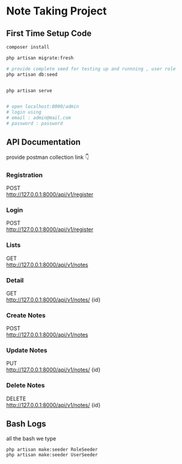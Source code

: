 # Note Taking Project



## First Time Setup Code

```bash
composer install

php artisan migrate:fresh

# provide complete seed for testing up and runnning , user role
php artisan db:seed


php artisan serve


# open localhost:8000/admin 
# login using 
# email : admin@mail.com
# password : password

```


## API Documentation

provide postman collection link 👇
### Registration	
POST	    
http://127.0.0.1:8000/api/v1/register

### Login	        
POST	    
http://127.0.0.1:8000/api/v1/register

### Lists	        
GET	        
http://127.0.0.1:8000/api/v1/notes

### Detail	        
GET	        
http://127.0.0.1:8000/api/v1/notes/ {id}

### Create Notes        
POST	    
http://127.0.0.1:8000/api/v1/notes

### Update Notes
PUT	        
http://127.0.0.1:8000/api/v1/notes/ {id}

### Delete Notes       
DELETE	    
http://127.0.0.1:8000/api/v1/notes/ {id}


## Bash Logs

all the bash we type

```bash
php artisan make:seeder RoleSeeder
php artisan make:seeder UserSeeder
```

